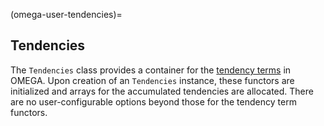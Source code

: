 (omega-user-tendencies)=

## Tendencies

The `Tendencies` class provides a container for the [tendency terms](#omega-user-tend-terms) in OMEGA.
Upon creation of an `Tendencies` instance, these functors are initialized and arrays for the
accumulated tendencies are allocated.
There are no user-configurable options beyond those for the tendency term functors.
